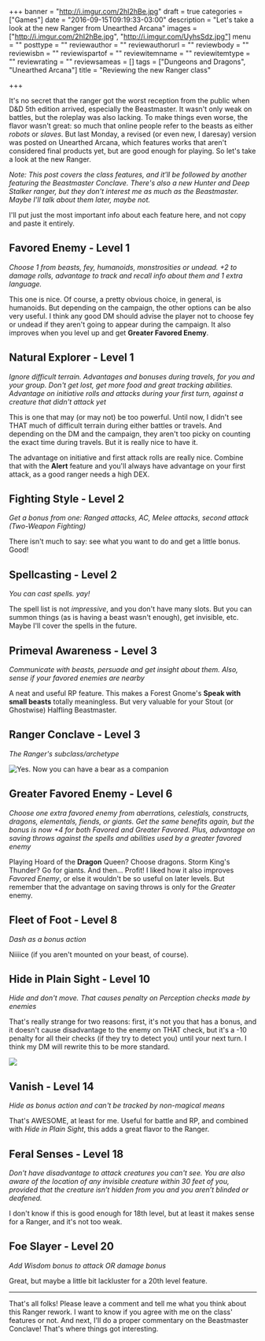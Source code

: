 +++
banner = "http://i.imgur.com/2hI2hBe.jpg"
draft = true
categories = ["Games"]
date = "2016-09-15T09:19:33-03:00"
description = "Let's take a look at the new Ranger from Unearthed Arcana"
images = ["http://i.imgur.com/2hI2hBe.jpg", "http://i.imgur.com/UyhsSdz.jpg"]
menu = ""
posttype = ""
reviewauthor = ""
reviewauthorurl = ""
reviewbody = ""
reviewisbn = ""
reviewispartof = ""
reviewitemname = ""
reviewitemtype = ""
reviewrating = ""
reviewsameas = []
tags = ["Dungeons and Dragons", "Unearthed Arcana"]
title = "Reviewing the new Ranger class"

+++

It's no secret that the ranger got the worst reception from the public when D&D 5th edition arrived, especially the Beastmaster. 
It wasn't only weak on battles, but the roleplay was also lacking. 
To make things even worse, the flavor wasn't great: so much that online people refer to  the beasts as either _robots_ or _slaves_. 
But last Monday, a revised (or even new, I daresay) version was posted on Unearthed Arcana, 
which features works that aren't considered final products yet, but are good enough for playing. 
So let's take a look at the new Ranger.

<!--more-->

_Note: This post covers the class features, and it'll be followed by another featuring the Beastmaster Conclave._
_There's also a new Hunter and Deep Stalker ranger, but they don't interest me as much as the Beastmaster._
_Maybe I'll talk about them later, maybe not._

I'll put just the most important info about each feature here, and not copy and paste it entirely.

## Favored Enemy - Level 1

_Choose 1 from beasts, fey, humanoids, monstrosities or undead. +2 to damage rolls, advantage to track and recall info about them and 1 extra language._

This one is nice. Of course, a pretty obvious choice, in general, is humanoids. 
But depending on the campaign, the other options can be also very useful. 
I think any good DM should advise the player not to choose fey or undead if they aren't going to appear during the campaign. 
It also improves when you level up and get __Greater Favored Enemy__.

## Natural Explorer - Level 1

_Ignore difficult terrain. Advantages and bonuses during travels, for you and your group._
_Don't get lost, get more food and great tracking abilities._
_Advantage on initiative rolls and attacks during your first turn, against a creature that didn't attack yet_

This is one that may (or may not) be too powerful. Until now, I didn't see THAT much of difficult terrain during either battles or travels. 
And depending on the DM and the campaign, they aren't too picky on counting the exact time during travels. But it is really nice to have it.

The advantage on initiative and first attack rolls are really nice. 
Combine that with the __Alert__ feature and you'll always have advantage on your first attack, as a good ranger needs a high DEX.

## Fighting Style - Level 2

_Get a bonus from one: Ranged attacks, AC, Melee attacks, second attack (Two-Weapon Fighting)_

There isn't much to say: see what you want to do and get a little bonus. Good!

## Spellcasting - Level 2

_You can cast spells. yay!_

The spell list is not _impressive_, and you don't have many slots. 
But you can summon things (as is having a beast wasn't enough), get invisible, etc. Maybe I'll cover the spells in the future.

## Primeval Awareness - Level 3

_Communicate with beasts, persuade and get insight about them. Also, sense if your favored enemies are nearby_

A neat and useful RP feature. This makes a Forest Gnome's __Speak with small beasts__ totally meaningless. 
But very valuable for your Stout (or Ghostwise) Halfling Beastmaster.

## Ranger Conclave - Level 3

_The Ranger's subclass/archetype_

![Yes. Now you can have a bear as a companion](http://i.imgur.com/UyhsSdz.jpg)

## Greater Favored Enemy - Level 6

_Choose one extra favored enemy from aberrations, celestials, constructs, dragons, elementals, fiends, or giants._ 
_Get the same benefits again, but the bonus is now +4 for both Favored and Greater Favored._ 
_Plus, advantage on saving throws against the spells and abilities used by a greater favored enemy_

Playing Hoard of the __Dragon__ Queen? Choose dragons. Storm King's Thunder? Go for giants. And then... Profit! 
I liked how it also improves _Favored Enemy_, or else it wouldn't be so useful on later levels. 
But remember that the advantage on saving throws is only for the _Greater_ enemy.

## Fleet of Foot - Level 8

_Dash as a bonus action_

Niiiice (if you aren't mounted on your beast, of course).

## Hide in Plain Sight - Level 10

_Hide and don't move. That causes penalty on Perception checks made by enemies_

That's really strange for two reasons: first, it's not you that has a bonus, 
and it doesn't cause disadvantage to the enemy on THAT check, but it's a -10 penalty for all their checks 
(if they try to detect you) until your next turn. I think my DM will rewrite this to be more standard.

![](http://i.imgur.com/Qj8aoyu.jpg)

## Vanish - Level 14

_Hide as bonus action and can't be tracked by non-magical means_

That's AWESOME, at least for me. Useful for battle and RP, and combined with _Hide in Plain Sight_, this adds a great flavor to the Ranger.

## Feral Senses - Level 18

_Don't have disadvantage to attack creatures you can't see. You are also aware of the location of any invisible creature within 30 feet of you,_ 
_provided that the creature isn’t hidden from you and you aren’t blinded or deafened._

I don't know if this is good enough for 18th level, but at least it makes sense for a Ranger, and it's not too weak.

## Foe Slayer - Level 20

_Add Wisdom bonus to attack OR damage bonus_

Great, but maybe a little bit lackluster for a 20th level feature.

---

That's all folks! Please leave a comment and tell me what you think about this Ranger rework. 
I want to know if you agree with me on the class' features or not. 
And next, I'll do a proper commentary on the Beastmaster Conclave! That's where things got interesting.
